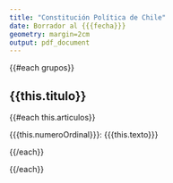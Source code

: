 ```yaml
---
title: "Constitución Política de Chile"
date: Borrador al {{{fecha}}}
geometry: margin=2cm
output: pdf_document
---
```


{{#each grupos}}

## {{this.titulo}}

{{#each this.articulos}}

{{{this.numeroOrdinal}}}: {{{this.texto}}}

{{/each}}

{{/each}}
